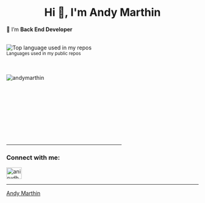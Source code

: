 <h1 align="center">Hi 👋, I'm Andy Marthin</h1>

🌱 I’m **Back End Developer**

<br />
<div>
  <img width="" src="https://github-readme-stats.vercel.app/api/top-langs/?username=andymarthin&layout=compact&theme=dark&hide_title=1&card_width=300" alt="Top language used in my repos" />
  <br />
  <small>Languages used in my public repos</small>
  <br />
  <br />
</div>

<br />

<p>
  <img
    align="left"
    src="https://github-readme-streak-stats.herokuapp.com/?user=andymarthin&theme=dark"
    alt="andymarthin"
  />
</p>
<br /><br /><br /><br /><br /><br /><br /><br /><br /><br />
<hr width="60%" />
<h3 align="left">Connect with me:</h3>
<p align="left">
  <a href="https://linkedin.com/in/andymarthin" target="blank"
    ><img
      align="center"
      src="https://raw.githubusercontent.com/rahuldkjain/github-profile-readme-generator/master/src/images/icons/Social/linked-in-alt.svg"
      alt="anirudh-rai-072732220"
      height="30"
      width="40"
  /></a>

  ------ 
  [Andy Marthin](https://github.com/andymarthin)
</p>
